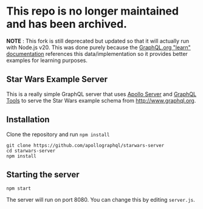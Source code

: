 # This repo is no longer maintained and has been archived.

**NOTE** : This fork is still deprecated but updated so that it will actually run with Node.js v20.  This was done purely because the [GraphQL.org "learn" documentation](https://graphql.org/learn/queries/) references this data/implementation so it provides better examples for learning purposes.

## Star Wars Example Server

This is a really simple GraphQL server that uses [Apollo Server](https://github.com/apollostack/apollo-server) and [GraphQL Tools](https://github.com/apollostack/graphql-tools) to serve the Star Wars example schema from http://www.graphql.org.

## Installation

Clone the repository and run `npm install`

```
git clone https://github.com/apollographql/starwars-server
cd starwars-server
npm install
```

## Starting the server

```
npm start
```

The server will run on port 8080. You can change this by editing `server.js`.
